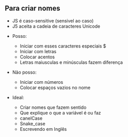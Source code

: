 ## Para criar nomes

* JS é caso-sensitive (sensivel ao caso)
* J5 aceita a cadeia de caracteres Unicode

- Posso:
    * Iniciar com esses caracteres especiais $
    * Iniciar com letras 
    * Colocar acentos
    * Letras maiusculas e minúsculas fazem diferença

- Não posso:
    * Iniciar com números 
    * Colocar espaços vazios no nome 

- Ideal:
    * Criar nomes que fazem sentido
    * Que explique o que a variável é ou faz
    * canelCase
    * Snake_case
    * Escrevendo em Inglês

